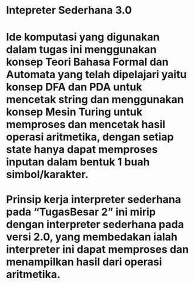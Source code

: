 <h1>Intepreter Sederhana 3.0<h1>

Ide komputasi yang digunakan dalam tugas ini menggunakan konsep Teori Bahasa Formal dan Automata yang telah dipelajari yaitu konsep DFA dan PDA untuk mencetak string dan menggunakan konsep Mesin Turing untuk memproses dan mencetak hasil operasi aritmetika, dengan setiap state hanya dapat memproses inputan dalam bentuk 1 buah simbol/karakter.
<br><br>Prinsip kerja interpreter sederhana pada “TugasBesar 2” ini mirip dengan interpreter sederhana pada versi 2.0, yang membedakan ialah interpreter ini dapat memproses dan menampilkan hasil dari operasi aritmetika.
